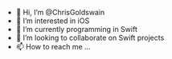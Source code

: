 - 👋 Hi, I’m @ChrisGoldswain
- 👀 I’m interested in iOS
- 🌱 I’m currently programming in Swift
- 💞️ I’m looking to collaborate on Swift projects
- 📫 How to reach me ...

<!---
ChrisGoldswain/ChrisGoldswain is a ✨ special ✨ repository because its `README.md` (this file) appears on your GitHub profile.
You can click the Preview link to take a look at your changes.
--->
